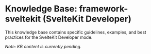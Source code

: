 # Knowledge Base: framework-sveltekit (SvelteKit Developer)

This knowledge base contains specific guidelines, examples, and best practices for the SvelteKit Developer mode.

*Note: KB content is currently pending.*
